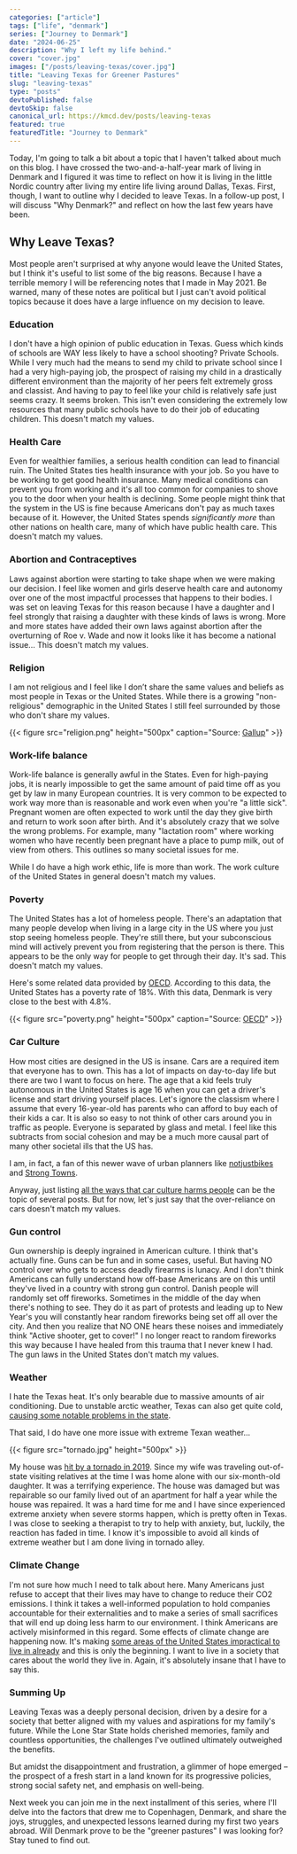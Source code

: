 ```yaml
---
categories: ["article"]
tags: ["life", "denmark"]
series: ["Journey to Denmark"]
date: "2024-06-25"
description: "Why I left my life behind."
cover: "cover.jpg"
images: ["/posts/leaving-texas/cover.jpg"]
title: "Leaving Texas for Greener Pastures"
slug: "leaving-texas"
type: "posts"
devtoPublished: false
devtoSkip: false
canonical_url: https://kmcd.dev/posts/leaving-texas
featured: true
featuredTitle: "Journey to Denmark"
---
```


Today, I'm going to talk a bit about a topic that I haven't talked about much on this blog. I have crossed the two-and-a-half-year mark of living in Denmark and I figured it was time to reflect on how it is living in the little Nordic country after living my entire life living around Dallas, Texas. First, though, I want to outline why I decided to leave Texas. In a follow-up post, I will discuss "Why Denmark?" and reflect on how the last few years have been.

## Why Leave Texas?
Most people aren't surprised at why anyone would leave the United States, but I think it's useful to list some of the big reasons. Because I have a terrible memory I will be referencing notes that I made in May 2021. Be warned, many of these notes are political but I just can't avoid political topics because it does have a large influence on my decision to leave.

### Education
I don't have a high opinion of public education in Texas. Guess which kinds of schools are WAY less likely to have a school shooting? Private Schools. While I very much had the means to send my child to private school since I had a very high-paying job, the prospect of raising my child in a drastically different environment than the majority of her peers felt extremely gross and classist. And having to pay to feel like your child is relatively safe just seems crazy. It seems broken. This isn't even considering the extremely low resources that many public schools have to do their job of educating children. This doesn't match my values.

### Health Care
Even for wealthier families, a serious health condition can lead to financial ruin. The United States ties health insurance with your job. So you have to be working to get good health insurance. Many medical conditions can prevent you from working and it's all too common for companies to shove you to the door when your health is declining. Some people might think that the system in the US is fine because Americans don't pay as much taxes because of it. However, the United States spends *significantly more* than other nations on health care, many of which have public health care. This doesn't match my values.

### Abortion and Contraceptives
Laws against abortion were starting to take shape when we were making our decision. I feel like women and girls deserve health care and autonomy over one of the most impactful processes that happens to their bodies. I was set on leaving Texas for this reason because I have a daughter and I feel strongly that raising a daughter with these kinds of laws is wrong. More and more states have added their own laws against abortion after the overturning of Roe v. Wade and now it looks like it has become a national issue... This doesn't match my values.

### Religion
I am not religious and I feel like I don’t share the same values and beliefs as most people in Texas or the United States. While there is a growing "non-religious" demographic in the United States I still feel surrounded by those who don't share my values.

{{< figure src="religion.png" height="500px" caption="Source: [Gallup](https://news.gallup.com/poll/358364/religious-americans.aspx)" >}}

### Work-life balance
Work-life balance is generally awful in the States. Even for high-paying jobs, it is nearly impossible to get the same amount of paid time off as you get by law in many European countries. It is very common to be expected to work way more than is reasonable and work even when you're "a little sick". Pregnant women are often expected to work until the day they give birth and return to work soon after birth. And it's absolutely crazy that we solve the wrong problems. For example, many "lactation room" where working women who have recently been pregnant have a place to pump milk, out of view from others. This outlines so many societal issues for me.

While I do have a high work ethic, life is more than work. The work culture of the United States in general doesn't match my values.

### Poverty
The United States has a lot of homeless people. There's an adaptation that many people develop when living in a large city in the US where you just stop seeing homeless people. They're still there, but your subconscious mind will actively prevent you from registering that the person is there. This appears to be the only way for people to get through their day. It's sad. This doesn't match my values.

Here's some related data provided by [OECD](https://data.oecd.org/inequality/poverty-rate.htm). According to this data, the United States has a poverty rate of 18%. With this data, Denmark is very close to the best with 4.8%.

{{< figure src="poverty.png" height="500px" caption="Source: [OECD](https://data.oecd.org/inequality/poverty-rate.htm)" >}}

### Car Culture
How most cities are designed in the US is insane. Cars are a required item that everyone has to own. This has a lot of impacts on day-to-day life but there are two I want to focus on here. The age that a kid feels truly autonomous in the United States is age 16 when you can get a driver's license and start driving yourself places. Let's ignore the classism where I assume that every 16-year-old has parents who can afford to buy each of their kids a car. It is also so easy to not think of other cars around you in traffic as people. Everyone is separated by glass and metal. I feel like this subtracts from social cohesion and may be a much more causal part of many other societal ills that the US has.

I am, in fact, a fan of this newer wave of urban planners like [notjustbikes](https://www.youtube.com/c/notjustbikes) and [Strong Towns](https://www.youtube.com/@strongtowns).

Anyway, just listing [all the ways that car culture harms people](https://usa.streetsblog.org/2024/03/05/all-the-ways-that-cars-harm-our-communities-well-almost-all) can be the topic of several posts. But for now, let's just say that the over-reliance on cars doesn't match my values.

### Gun control
Gun ownership is deeply ingrained in American culture. I think that's actually fine. Guns can be fun and in some cases, useful. But having NO control over who gets to access deadly firearms is lunacy. And I don't think Americans can fully understand how off-base Americans are on this until they've lived in a country with strong gun control. Danish people will randomly set off fireworks. Sometimes in the middle of the day when there's nothing to see. They do it as part of protests and leading up to New Year's you will constantly hear random fireworks being set off all over the city. And then you realize that NO ONE hears these noises and immediately think "Active shooter, get to cover!" I no longer react to random fireworks this way because I have healed from this trauma that I never knew I had. The gun laws in the United States don't match my values.

### Weather
I hate the Texas heat. It's only bearable due to massive amounts of air conditioning. Due to unstable arctic weather, Texas can also get quite cold, [causing some notable problems in the state](https://en.wikipedia.org/wiki/2021_Texas_power_crisis).

That said, I do have one more issue with extreme Texan weather...

{{< figure src="tornado.jpg" height="500px" >}}

My house was [hit by a tornado in 2019](https://en.wikipedia.org/wiki/Tornado_outbreak_of_October_20%E2%80%9322,_2019#North_Dallas%E2%80%93Richardson,_Texas). Since my wife was traveling out-of-state visiting relatives at the time I was home alone with our six-month-old daughter. It was a terrifying experience. The house was damaged but was repairable so our family lived out of an apartment for half a year while the house was repaired. It was a hard time for me and I have since experienced extreme anxiety when severe storms happen, which is pretty often in Texas. I was close to seeking a therapist to try to help with anxiety, but, luckily, the reaction has faded in time. I know it's impossible to avoid all kinds of extreme weather but I am done living in tornado alley.

### Climate Change
I'm not sure how much I need to talk about here. Many Americans just refuse to accept that their lives may have to change to reduce their CO2 emissions. I think it takes a well-informed population to hold companies accountable for their externalities and to make a series of small sacrifices that will end up doing less harm to our environment. I think Americans are actively misinformed in this regard. Some effects of climate change are happening now. It's making [some areas of the United States impractical to live in already](https://www.forbes.com/advisor/homeowners-insurance/why-is-homeowners-insurance-in-florida-such-a-disaster/) and this is only the beginning. I want to live in a society that cares about the world they live in. Again, it's absolutely insane that I have to say this.

### Summing Up
Leaving Texas was a deeply personal decision, driven by a desire for a society that better aligned with my values and aspirations for my family's future. While the Lone Star State holds cherished memories, family and countless opportunities, the challenges I've outlined ultimately outweighed the benefits.

But amidst the disappointment and frustration, a glimmer of hope emerged – the prospect of a fresh start in a land known for its progressive policies, strong social safety net, and emphasis on well-being.

Next week you can join me in the next installment of this series, where I'll delve into the factors that drew me to Copenhagen, Denmark, and share the joys, struggles, and unexpected lessons learned during my first two years abroad. Will Denmark prove to be the "greener pastures" I was looking for? Stay tuned to find out.
